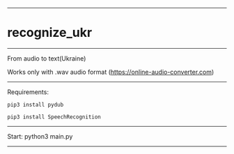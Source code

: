 
----------------------------------

# recognize_ukr

----------------------------------

From audio to text(Ukraine)

Works only with .wav audio format (https://online-audio-converter.com)

----------------------------------

Requirements:

    pip3 install pydub

    pip3 install SpeechRecognition

----------------------------------

Start: python3 main.py

----------------------------------
